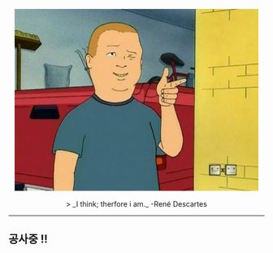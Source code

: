 <p align="center">
<img src="resource/3.jpg">
</p>

<p align="center">
> _I think; therfore i am._
-René Descartes
</p>

<hr>

## 공사중 !!


<!--
**arching3/arching3** is a ✨ _special_ ✨ repository because its `README.md` (this file) appears on your GitHub profile.

Here are some ideas to get you started:

- 🔭 I’m currently working on ...
- 🌱 I’m currently learning ...
- 👯 I’m looking to collaborate on ...
- 🤔 I’m looking for help with ...
- 💬 Ask me about ...
- 📫 How to reach me: ...
- 😄 Pronouns: ...
- ⚡ Fun fact: ...
-->
